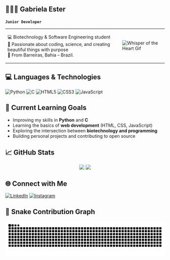## 👩🏻‍💻 Gabriela Ester

**`Junior Developer`**

<table>
  <tr>
    <td>

💻 Biotechnology & Software Engineering student <br>
🌸 Passionate about coding, science, and creating beautiful things with purpose <br>
📍 From Barreiras, Bahia – Brazil.

  </td>
  <td>
    <img src="https://31.media.tumblr.com/443cf0325430e2e067f13ba4a6372f78/tumblr_mlarbsHxIG1rvkw6no1_500.gif" width="200" alt="Whisper of the Heart Gif">
  </td>
  </tr>
</table>

## 💻 Languages & Technologies

![Python](https://img.shields.io/badge/Python-3776AB?style=for-the-badge&logo=python&logoColor=white)
![C](https://img.shields.io/badge/C-00599C?style=for-the-badge&logo=c&logoColor=white)
![HTML5](https://img.shields.io/badge/HTML5-E34F26?style=for-the-badge&logo=html5&logoColor=white)
![CSS3](https://img.shields.io/badge/CSS3-1572B6?style=for-the-badge&logo=css3&logoColor=white)
![JavaScript](https://img.shields.io/badge/JavaScript-F7DF1E?style=for-the-badge&logo=javascript&logoColor=black)

## 🎯 Current Learning Goals

- Improving my skills in **Python** and **C**
- Learning the basics of **web development** (HTML, CSS, JavaScript)
- Exploring the intersection between **biotechnology and programming**
- Building personal projects and contributing to open source

## 📈 GitHub Stats

<p align="center">
  <img src="https://github-readme-stats.vercel.app/api?username=Gaabi1&show_icons=true&title_color=ff69b4&icon_color=ff69b4&text_color=ffffff&bg_color=000000&border_color=ff69b4" height="180"/>
  <img src="https://github-readme-stats.vercel.app/api/top-langs/?username=Gaabi1&layout=compact&title_color=ff69b4&text_color=ffffff&bg_color=000000&border_color=ff69b4" height="180"/>
</p>


## 🌐 Connect with Me
[![LinkedIn](https://img.shields.io/badge/-LinkedIn-0A66C2?style=for-the-badge&logo=linkedin&logoColor=white)](https://www.linkedin.com/in/gabriela-ester-69180025a?utm_source=share&utm_campaign=share_via&utm_content=profile&utm_medium=android_app)  [![Instagram](https://img.shields.io/badge/-Instagram-E4405F?style=for-the-badge&logo=instagram&logoColor=white)](https://www.instagram.com/gabbii1_?igsh=c2JqZ2FtNnRpcnQ3)

## 🐍 Snake Contribution Graph
![snake gif](https://github.com/Gaabi1/Gaabi1/blob/output/github-contribution-grid-snake.svg)
